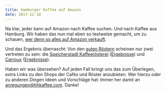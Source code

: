 ```yaml
---
title: Hamburger Kaffee auf Amazon
date: 2017-12-10
---
```


Na klar, jeder kann auf Amazon nach Kaffee suchen. Und nach Kaffee aus Hamburg. Wir haben das nun mal eben so testweise gemacht, um zu schauen, [wer denn so alles auf Amazon verkauft](https://www.amazon.de/gp/search?ie=UTF8&tag=hhk-21&linkCode=ur2&linkId=d4718e33e6e5e2185588202b1156487d&camp=1638&creative=6742&index=grocery&keywords=kaffee%20hamburg).

Und das Ergebnis überrascht: Von den [guten Röstern](/cafes/) scheinen nur zwei vertreten zu sein: die [Speicherstadt Kaffeerösterei](/cafes/speicherstadt-kaffeeroesterei/) ([Ergebnisse](https://www.amazon.de/s?k=Speicherstadt+Kaffee&i=grocery&tag=hhk-21)) und [Carroux](/cafes/carroux/) ([Ergebnisse](https://www.amazon.de/s?k=Carroux+Kaffee&tag=hhk-21)).

Haben wir was übersehen? Auf jeden Fall bringt uns das zum Überlegen, extra Links zu den Shops der Cafés und Röster anzubieten. Wer hierzu oder zu anderen Dingen Ideen und Vorschläge hat: Immer her damit an [anregungen@hhkaffee.com](mailto:anregungen@hhkaffee.com). Danke!